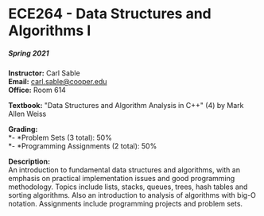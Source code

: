 # ECE264 - Data Structures and Algorithms I
##### Spring 2021

**Instructor:** Carl Sable<br/>
**Email:** carl.sable@cooper.edu<br/>
**Office:** Room 614<br/>

**Textbook:** "Data Structures and Algorithm Analysis in C++" (4) by Mark Allen Weiss

**Grading:**<br/>
\*- \*Problem Sets (3 total): 50%<br/>
\*- \*Programming Assignments (2 total): 50%<br/>

**Description:**<br/>
An introduction to fundamental data structures and algorithms, with an emphasis on practical implementation issues and good programming methodology. Topics include lists, stacks, queues, trees, hash tables and sorting algorithms. Also an introduction to analysis of algorithms with big-O notation. Assignments include programming projects and problem sets.
